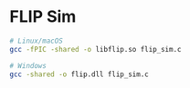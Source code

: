 # FLIP Sim

```bash
# Linux/macOS
gcc -fPIC -shared -o libflip.so flip_sim.c

# Windows
gcc -shared -o flip.dll flip_sim.c
```

